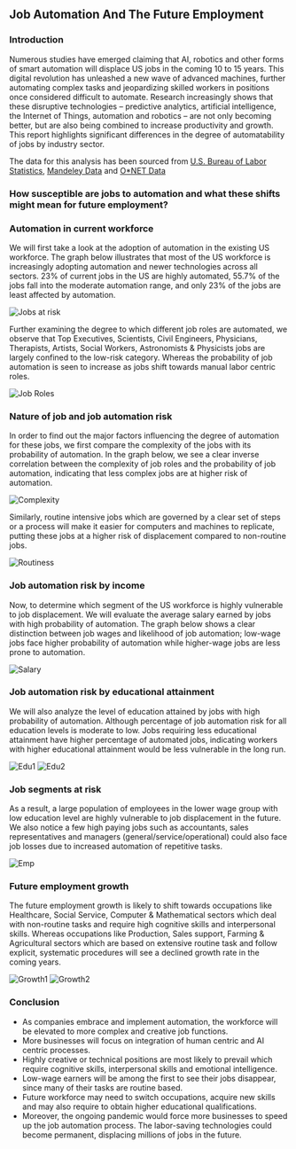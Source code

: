 ## Job Automation And The Future Employment


### Introduction

Numerous studies have emerged claiming that AI, robotics and other forms of smart automation will displace US jobs in the coming 10 to 15 years. This digital revolution has unleashed a new wave of advanced machines, further automating complex tasks and jeopardizing skilled workers in positions once considered difficult to automate. Research increasingly shows that these disruptive technologies – predictive analytics, artificial intelligence, the Internet of Things, automation and robotics – are not only becoming better, but are also being combined to increase productivity and growth. This report highlights significant differences in the degree of automatability of jobs by industry sector.

The data for this analysis has been sourced from [U.S. Bureau of Labor Statistics](https://www.bls.gov/emp/tables/educational-attainment.htm), [Mandeley Data](https://data.mendeley.com/datasets/czbvhmzwm3/1) and [O*NET Data](https://www.onetonline.org/find/descriptor/result/4.C.3.b.2)


### How susceptible are jobs to automation and what these shifts might mean for future employment?


### Automation in current workforce
We will first take a look at the adoption of automation in the existing US workforce. The graph below illustrates that most of the US workforce is increasingly adopting automation and newer technologies across all sectors. 23% of current jobs in the US are highly automated, 55.7% of the jobs fall into the moderate automation range, and only 23% of the jobs are least affected by automation.

![Jobs at risk](https://user-images.githubusercontent.com/74162219/102028280-659b2100-3d77-11eb-987f-197fe3d22b70.png)


Further examining the degree to which different job roles are automated, we observe that Top Executives, Scientists, Civil Engineers, Physicians, Therapists, Artists, Social Workers, Astronomists & Physicists jobs are largely confined to the low-risk category. Whereas the probability of job automation is seen to increase as jobs shift towards manual labor centric roles.   

![Job Roles](https://user-images.githubusercontent.com/74162219/102029908-7307d980-3d7e-11eb-8ea9-e32089617606.png)

### Nature of job and job automation risk
In order to find out the major factors influencing the degree of automation for these jobs, we first compare the complexity of the jobs with its probability of automation. In the graph below, we see a clear inverse correlation between the complexity of job roles and the probability of job automation, indicating that less complex jobs are at higher risk of automation.

![Complexity](https://user-images.githubusercontent.com/74162219/102030043-18bb4880-3d7f-11eb-8be0-bfde5de8a83a.png)


Similarly, routine intensive jobs which are governed by a clear set of steps or a process will make it easier for computers and machines to replicate, putting these jobs at a higher risk of displacement compared to non-routine jobs.

![Routiness](https://user-images.githubusercontent.com/74162219/102030094-4a341400-3d7f-11eb-8cb1-10fec86efa07.png)

### Job automation risk by income
Now, to determine which segment of the US workforce is highly vulnerable to job displacement. We will evaluate the average salary earned by jobs with high probability of automation. The graph below shows a clear distinction between job wages and likelihood of job automation; low-wage jobs face higher probability of automation while higher-wage jobs are less prone to automation.

![Salary](https://user-images.githubusercontent.com/74162219/102030174-aa2aba80-3d7f-11eb-9a10-0a43cf8d6ed5.png)

### Job automation risk by educational attainment
We will also analyze the level of education attained by jobs with high probability of automation. Although percentage of job automation risk for all education levels is moderate to low. Jobs requiring less educational attainment have higher percentage of automated jobs, indicating workers with higher educational attainment would be less vulnerable in the long run.

![Edu1](https://user-images.githubusercontent.com/74162219/102030244-f70e9100-3d7f-11eb-96fb-69014d8a5766.png)
![Edu2](https://user-images.githubusercontent.com/74162219/102030246-f83fbe00-3d7f-11eb-83e5-46f41978fb47.png)

### Job segments at risk
As a result, a large population of employees in the lower wage group with low education level are highly vulnerable to job displacement in the future. We also notice a few high paying jobs such as accountants, sales representatives and managers (general/service/operational) could also face job losses due to increased automation of repetitive tasks.

![Emp](https://user-images.githubusercontent.com/74162219/102030344-713f1580-3d80-11eb-8b93-06efe52616ce.png)

### Future employment growth
The future employment growth is likely to shift towards occupations like Healthcare, Social Service, Computer & Mathematical sectors which deal with non-routine tasks and require high cognitive skills and interpersonal skills. Whereas occupations like Production, Sales support, Farming & Agricultural sectors which are based on extensive routine task and follow explicit, systematic procedures will see a declined growth rate in the coming years.

![Growth1](https://user-images.githubusercontent.com/74162219/102030346-7308d900-3d80-11eb-8a51-37568a04a691.png)
![Growth2](https://user-images.githubusercontent.com/74162219/102030353-7ef49b00-3d80-11eb-8b63-aecd5cb34eab.png)

### Conclusion
- As companies embrace and implement automation, the workforce will be elevated to more complex and creative job functions.
- More businesses will focus on integration of human centric and AI centric processes.
- Highly creative or technical positions are most likely to prevail which require cognitive skills, interpersonal skills and emotional intelligence.
- Low-wage earners will be among the first to see their jobs disappear, since many of their tasks are routine based.
- Future workforce may need to switch occupations, acquire new skills and may also require to obtain higher educational qualifications.
- Moreover, the ongoing pandemic would force more businesses to speed up the job automation process. The labor-saving technologies could become permanent, displacing millions of jobs in the future.

